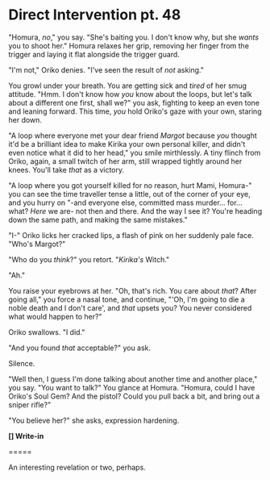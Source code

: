 # Direct Intervention pt. 48

"Homura, *no*," you say. "She's baiting you. I don't know why, but she *wants* you to shoot her." Homura relaxes her grip, removing her finger from the trigger and laying it flat alongside the trigger guard.

"I'm not," Oriko denies. "I've seen the result of *not* asking."

You growl under your breath. You are getting sick and *tired* of her smug attitude. "Hmm. I don't know how *you* know about the loops, but let's talk about a different one first, shall we?" you ask, fighting to keep an even tone and leaning forward. This time, *you* hold Oriko's gaze with your own, staring her down.

"A loop where everyone met your dear friend *Margot* because *you* thought it'd be a brilliant idea to make Kirika your own personal killer, and didn't even notice what it did to her head," you smile mirthlessly. A tiny flinch from Oriko, again, a small twitch of her arm, still wrapped tightly around her knees. You'll take *that* as a victory.

"A loop where you got yourself killed for no reason, hurt Mami, Homura-" you can see the time traveller tense a little, out of the corner of your eye, and you hurry on "-and everyone else, committed mass murder... for... what? *Here* we are- not then and there. And the way I see it? You're heading down the same path, and making the same mistakes."

"I-" Oriko licks her cracked lips, a flash of pink on her suddenly pale face. "Who's Margot?"

"Who do you *think*?" you retort. "*Kirika's* Witch."

"Ah."

You raise your eyebrows at her. "Oh, that's rich. You care about *that*? After going all," you force a nasal tone, and continue, "'Oh, I'm going to die a noble death and I don't care', and *that* upsets you? You never considered what would happen to her?"

Oriko swallows. "I did."

"And you found *that* acceptable?" you ask.

Silence.

"Well then, I guess I'm done talking about another time and another place," you say. "You want to talk?" You glance at Homura. "Homura, could I have Oriko's Soul Gem? And the pistol? Could you pull back a bit, and bring out a sniper rifle?"

"You believe her?" she asks, expression hardening.

**\[] Write-in**

\=====​

An interesting revelation or two, perhaps.

